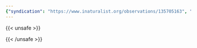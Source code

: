 ```yaml
---
{"syndication": "https://www.inaturalist.org/observations/135705163", "date": "2022-09-18T14:41:39-04:00", "taxon": {"name": "Betula alleghaniensis", "common_name": "yellow birch"}, "quality_grade": "research", "identifications_most_agree": true, "species_guess": "yellow birch", "identifications_most_disagree": false, "captive": false, "project_ids": [], "community_taxon_id": 49882, "geojson": {"type": "Point", "coordinates": [-73.1752733333, 42.6412016667]}, "owners_identification_from_vision": true, "identifications_count": 1, "obscured": false, "num_identification_agreements": 1, "num_identification_disagreements": 0, "place_guess": "Williamstown, MA 01267, USA", "photos": [{"id": 231496253, "license_code": "cc-by-nc", "original_dimensions": {"width": 1536, "height": 2048}, "url": "https://inaturalist-open-data.s3.amazonaws.com/photos/231496253/square.jpeg", "attribution": "(c) Brandon Rozek, some rights reserved (CC BY-NC)", "flags": [], "moderator_actions": [], "hidden": false}]}
---
```

{{< unsafe >}}

{{< /unsafe >}}
